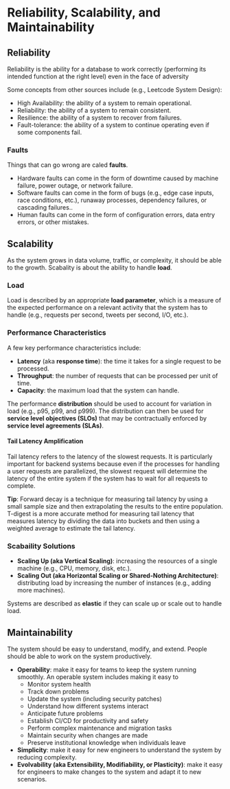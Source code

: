 # Reliability, Scalability, and Maintainability

## Reliability
Reliability is the ability for a database to work correctly (performing its intended function at the right level) even in the face of adversity

Some concepts from other sources include (e.g., Leetcode System Design):

- High Availability: the ability of a system to remain operational.
- Reliability: the ability of a system to remain consistent.
- Resilience: the ability of a system to recover from failures.
- Fault-tolerance: the ability of a system to continue operating even if some components fail.

### Faults
Things that can go wrong are caled **faults**. 

- Hardware faults can come in the form of downtime caused by machine failure, power outage, or network failure.
- Software faults can come in the form of bugs (e.g., edge case inputs, race conditions, etc.), runaway processes, dependency failures, or cascading failures..
- Human faults can come in the form of configuration errors, data entry errors, or other mistakes.


## Scalability

As the system grows in data volume, traffic, or complexity, it should be able to the growth. Scabality is about the ability to handle **load**.

### Load
Load is described by an appropriate **load parameter**, which is a measure of the expected performance on a relevant activity that the system has to handle (e.g., requests per second, tweets per second, I/O, etc.).

### Performance Characteristics
A few key performance characteristics include:

- **Latency** (aka **response time**): the time it takes for a single request to be processed.
- **Throughput**: the number of requests that can be processed per unit of time.
- **Capacity**: the maximum load that the system can handle.

The performance **distribution** should be used to account for variation in load (e.g., p95, p99, and p999). The distribution can then be used for **service level objectives (SLOs)** that may be contractually enforced by **service level agreements (SLAs)**.

#### Tail Latency Amplification
Tail latency refers to the latency of the slowest requests. It is particularly important for backend systems because even if the processes for handling a user requests are parallelized, the slowest request will determine the latency of the entire system if the system has to wait for all requests to complete.

**Tip**: Forward decay is a technique for measuring tail latency by using a small sample size and then extrapolating the results to the entire population. T-digest is a more accurate method for measuring tail latency that measures latency by dividing the data into buckets and then using a weighted average to estimate the tail latency.

### Scabaility Solutions

- **Scaling Up (aka Vertical Scaling)**: increasing the resources of a single machine (e.g., CPU, memory, disk, etc.).
- **Scaling Out (aka Horizontal Scaling or Shared-Nothing Architecture)**: distributing load by increasing the number of instances (e.g., adding more machines).

Systems are described as **elastic** if they can scale up or scale out to handle load.

## Maintainability

The system should be easy to understand, modify, and extend. People should be able to work on the system productively.

- **Operability**: make it easy for teams to keep the system running smoothly. An operable system includes making it easy to
    - Monitor system health
    - Track down problems
    - Update the system (including security patches)
    - Understand how different systems interact
    - Anticipate future problems
    - Establish CI/CD for productivity and safety
    - Perform complex maintenance and migration tasks
    - Maintain security when changes are made
    - Preserve institutional knowledge when individuals leave
- **Simplicity**: make it easy for new engineers to understand the system by reducing complexity.
- **Evolvability (aka Extensibility, Modifiability, or Plasticity)**: make it easy for engineers to make changes to the system and adapt it to new scenarios.



